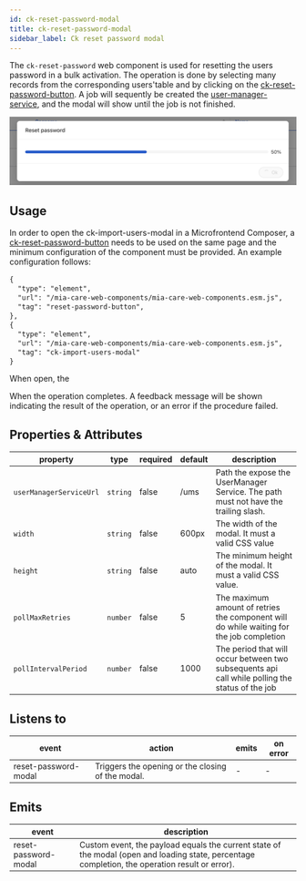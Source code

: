```yaml
---
id: ck-reset-password-modal
title: ck-reset-password-modal
sidebar_label: Ck reset password modal
---
```


<!--
WARNING: this file was automatically generated by Mia-Platform Doc Aggregator.
DO NOT MODIFY IT BY HAND.
Instead, modify the source file and run the aggregator to regenerate this file.
-->

The `ck-reset-password` web component is used for resetting the users password in a bulk activation.
The operation is done by selecting many records from the corresponding users'table and by clicking on the [ck-reset-password-button](/runtime_suite/care-kit/20_components/110_ck-reset-password-button.md).
A job will sequently be created the [user-manager-service][user-manager-service], and the modal will show until the job is not finished.

![ck-reset-password-modal](../img/ck-reset-password-modal.png)

## Usage

In order to open the ck-import-users-modal in a Microfrontend Composer, a [ck-reset-password-button](/runtime_suite/care-kit/20_components/110_ck-reset-password-button.md) needs to be used on the same page and the minimum configuration of the component must be provided.
An example configuration follows:

```
{
  "type": "element",
  "url": "/mia-care-web-components/mia-care-web-components.esm.js",
  "tag": "reset-password-button",
},
{
  "type": "element",
  "url": "/mia-care-web-components/mia-care-web-components.esm.js",
  "tag": "ck-import-users-modal"
}
```

When open, the 

When the operation completes. A feedback message will be shown indicating the result of the operation, or an error if the procedure failed.

## Properties & Attributes

| property                | type     | required | default | description                                                                                     |
|-------------------------|----------|----------|---------|-------------------------------------------------------------------------------------------------|
| `userManagerServiceUrl` | `string` | false    | /ums    | Path the expose the UserManager Service. The path must not have the trailing slash.             |
| `width`                 | `string` | false    | 600px   | The width of the modal. It must a valid CSS value                                               |
| `height`                | `string` | false    | auto    | The minimum height of the modal. It must a valid CSS value.                                     |
| `pollMaxRetries`        | `number` | false    | 5       | The maximum amount of retries the component will do while waiting for the job completion        |
| `pollIntervalPeriod`    | `number` | false    | 1000    | The period that will occur between two subsequents api call while polling the status of the job |


## Listens to

| event                | action | emits | on error |
|----------------------|--------|-------|----------|
| reset-password-modal | Triggers the opening or the closing of the modal. | - | - |

## Emits

| event                     | description                                                                                                                                     |
|---------------------------|-------------------------------------------------------------------------------------------------------------------------------------------------|
| reset-password-modal | Custom event, the payload equals the current state of the modal (open and loading state, percentage completion, the operation result or error). |

[user-manager-service]: /runtime_suite/user-manager-service/10_overview.md
[events]: https://git.tools.mia-platform.eu/mia-care/platform/plugins/notification-manager/-/blob/master/docs/10_overview.md?plain=0#default-events
